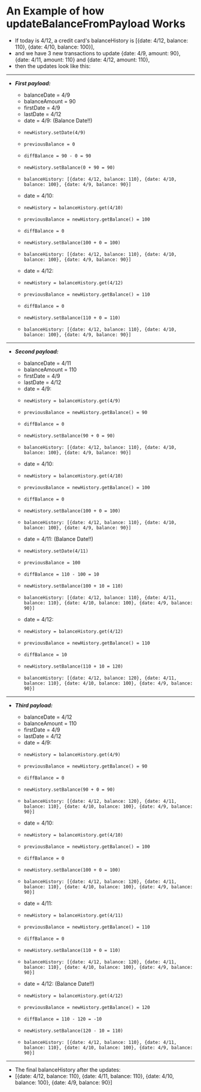 An Example of how updateBalanceFromPayload Works
==========================
* If today is 4/12, a credit card's balanceHistory is [{date: 4/12, balance: 110}, {date: 4/10, balance: 100}],
* and we have 3 new transactions to update {date: 4/9, amount: 90}, {date: 4/11, amount: 110} and {date: 4/12, amount: 110},
* then the updates look like this:
-------------------------------------------
* ___First payload:___
 
     *   balanceDate = 4/9
     *   balanceAmount = 90
     *   firstDate = 4/9
     *   lastDate = 4/12
     *   date = 4/9:  (Balance Date!!)
     *     newHistory.setDate(4/9)
     *     previousBalance = 0
     *     diffBalance = 90 - 0 = 90
     *     newHistory.setBalance(0 + 90 = 90)
     *     balanceHistory: [{date: 4/12, balance: 110}, {date: 4/10, balance: 100}, {date: 4/9, balance: 90}]
     *   date = 4/10:
     *     newHistory = balanceHistory.get(4/10)
     *     previousBalance = newHistory.getBalance() = 100
     *     diffBalance = 0
     *     newHistory.setBalance(100 + 0 = 100)
     *     balanceHistory: [{date: 4/12, balance: 110}, {date: 4/10, balance: 100}, {date: 4/9, balance: 90}]
     *   date = 4/12:
     *     newHistory = balanceHistory.get(4/12)
     *     previousBalance = newHistory.getBalance() = 110
     *     diffBalance = 0
     *     newHistory.setBalance(110 + 0 = 110)
     *     balanceHistory: [{date: 4/12, balance: 110}, {date: 4/10, balance: 100}, {date: 4/9, balance: 90}]
-------------------------------------------
* ___Second payload:___
    
     *   balanceDate = 4/11
     *   balanceAmount = 110
     *   firstDate = 4/9
     *   lastDate = 4/12
     *   date = 4/9: 
     *     newHistory = balanceHistory.get(4/9)
     *     previousBalance = newHistory.getBalance() = 90
     *     diffBalance = 0
     *     newHistory.setBalance(90 + 0 = 90)
     *     balanceHistory: [{date: 4/12, balance: 110}, {date: 4/10, balance: 100}, {date: 4/9, balance: 90}]
     *   date = 4/10:
     *     newHistory = balanceHistory.get(4/10)
     *     previousBalance = newHistory.getBalance() = 100
     *     diffBalance = 0
     *     newHistory.setBalance(100 + 0 = 100)
     *     balanceHistory: [{date: 4/12, balance: 110}, {date: 4/10, balance: 100}, {date: 4/9, balance: 90}]
     *   date = 4/11:  (Balance Date!!)
     *     newHistory.setDate(4/11)
     *     previousBalance = 100
     *     diffBalance = 110 - 100 = 10
     *     newHistory.setBalance(100 + 10 = 110)
     *     balanceHistory: [{date: 4/12, balance: 110}, {date: 4/11, balance: 110}, {date: 4/10, balance: 100}, {date: 4/9, balance: 90}]
     *   date = 4/12:
     *     newHistory = balanceHistory.get(4/12)
     *     previousBalance = newHistory.getBalance() = 110
     *     diffBalance = 10
     *     newHistory.setBalance(110 + 10 = 120)
     *     balanceHistory: [{date: 4/12, balance: 120}, {date: 4/11, balance: 110}, {date: 4/10, balance: 100}, {date: 4/9, balance: 90}]
-------------------------------------------
* ___Third payload:___
    
     *   balanceDate = 4/12
     *   balanceAmount = 110
     *   firstDate = 4/9
     *   lastDate = 4/12
     *   date = 4/9:
     *     newHistory = balanceHistory.get(4/9)
     *     previousBalance = newHistory.getBalance() = 90
     *     diffBalance = 0
     *     newHistory.setBalance(90 + 0 = 90)
     *     balanceHistory: [{date: 4/12, balance: 120}, {date: 4/11, balance: 110}, {date: 4/10, balance: 100}, {date: 4/9, balance: 90}]
     *   date = 4/10:
     *     newHistory = balanceHistory.get(4/10)
     *     previousBalance = newHistory.getBalance() = 100
     *     diffBalance = 0
     *     newHistory.setBalance(100 + 0 = 100)
     *     balanceHistory: [{date: 4/12, balance: 120}, {date: 4/11, balance: 110}, {date: 4/10, balance: 100}, {date: 4/9, balance: 90}]
     *   date = 4/11:
     *     newHistory = balanceHistory.get(4/11)
     *     previousBalance = newHistory.getBalance() = 110
     *     diffBalance = 0
     *     newHistory.setBalance(110 + 0 = 110)
     *     balanceHistory: [{date: 4/12, balance: 120}, {date: 4/11, balance: 110}, {date: 4/10, balance: 100}, {date: 4/9, balance: 90}]
     *   date = 4/12:  (Balance Date!!)
     *     newHistory = balanceHistory.get(4/12)
     *     previousBalance = newHistory.getBalance() = 120
     *     diffBalance = 110 - 120 = -10
     *     newHistory.setBalance(120 - 10 = 110)
     *     balanceHistory: [{date: 4/12, balance: 110}, {date: 4/11, balance: 110}, {date: 4/10, balance: 100}, {date: 4/9, balance: 90}]
-------------------------------------------
* The final balanceHistory after the updates:
* [{date: 4/12, balance: 110}, {date: 4/11, balance: 110}, {date: 4/10, balance: 100}, {date: 4/9, balance: 90}]
